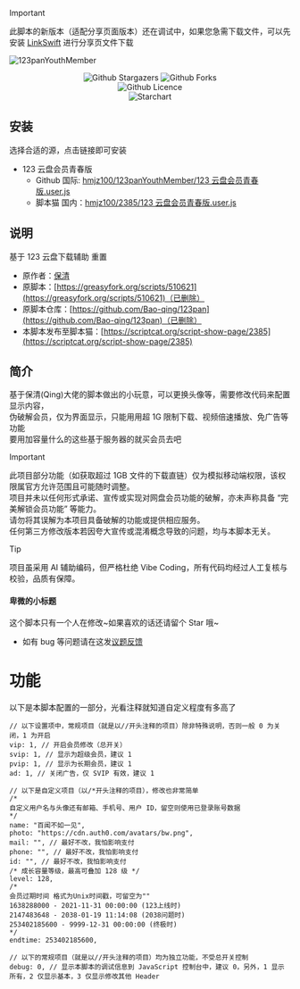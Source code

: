 > [!IMPORTANT]
> 此脚本的新版本（适配分享页面版本）还在调试中，如果您急需下载文件，可以先安装 [LinkSwift](https://github.com/hmjz100/LinkSwift#安装) 进行分享页文件下载

![123panYouthMember](https://socialify.git.ci/hmjz100/123panYouthMember/image?description=1&descriptionEditable=%E4%B8%80%E4%B8%AA%E5%9F%BA%E4%BA%8E%20JavaScript%20%E7%9A%84%20123%20%E4%BA%91%E7%9B%98%E6%98%BE%E7%A4%BA%E4%BF%A1%E6%81%AF%E4%BF%AE%E6%94%B9%E5%B7%A5%E5%85%B7%0A%E4%BA%A6%E6%98%AF%20123%20%E4%BA%91%E7%9B%98%E6%96%87%E4%BB%B6%E4%B8%8B%E8%BD%BD%E5%8A%A9%E6%89%8B&language=1&logo=data%3Aimage%2Fpng%3Bbase64%2CiVBORw0KGgoAAAANSUhEUgAAACAAAAAgCAMAAABEpIrGAAAAJ1BMVEVHcExYfPxYfPtYfPxYffxYfPtYfPxYfPxYfPxYfPtYfPxYffxYfPw0dYExAAAAC3RSTlMA5hT1bmHFhy%2BgsYVp7toAAAEwSURBVDiNfVOJssMgCBSRqIH%2F%2F97K4ZH30u50dMdsgUVMydCo%2FAG1tEHAb%2Bg5vndBeYdHuWWoRVh0FWfiK6uCXsMHYAg8v8jzi8QBpfaWmxe7UvmVgRlTFQEA1MV2hXOjQ8A87F4SnnMVq0xpkYhggtW1IrAaeERg76%2FGATTezOGO4OYguGbP1uMVITD%2Bd590RxjmR%2BU1GR%2FsokFRDkFv2Zxk8SsY7D6L7LP0y6OrgE%2BbY8lEpWt%2FuNeqhprsFKimHvcBVs4SgEWMq7Jd8%2FSnANAw4ipum6VTkLIiNQTb07TpLlb%2FU0Y4DJmgEAHQRGG0rXScNm087Srm9MWBzQPtL%2BdI7qnNX55EoKuVOaN8%2FOZB845%2Fhd1Q85pkb6vmK542xKEwP1jdz%2Fv%2B977xqtbNDxHfHUPkQNKsAAAAAElFTkSuQmCC&name=1&owner=1&pattern=Charlie%20Brown&theme=Auto)

<p align="center">
   <!--img alt="GreasyFork Version" src="https://img.shields.io/badge/dynamic/json?label=%e7%89%88%e6%9c%ac&url=https%3A%2F%2Fgreasyfork.org%2Fscripts%2F513528.json&query=version&logo=greasyfork&logoColor=white&labelColor=%23670000&color=%23574AB8&style=for-the-badge&cacheSeconds=10"-->
   <!--img alt="GreasyFork Good Rings" src="https://img.shields.io/badge/dynamic/json?label=%e5%a5%bd%e8%af%84&url=https%3A%2F%2Fgreasyfork.org%2Fscripts%2F513528.json&query=good_ratings&logo=greasyfork&logoColor=white&labelColor=%23670000&color=gold&style=for-the-badge&cacheSeconds=10"-->
   <img alt="Github Stargazers" src="https://img.shields.io/github/stars/hmjz100/123panYouthMember?label=%e6%98%9f%e6%a0%87&logo=github&logoColor=white&labelColor=black&color=gold&style=for-the-badge&cacheSeconds=10">
   <!img alt="GreasyFork Daily Install" src="https://img.shields.io/badge/dynamic/json?label=%e6%97%a5%e8%a3%85&url=https%3A%2F%2Fgreasyfork.org%2Fscripts%2F513528.json&query=daily_installs&logo=greasyfork&logoColor=white&labelColor=%23670000&color=blue&style=for-the-badge&cacheSeconds=10"-->
   <!img alt="GreasyFork Total Install" src="https://img.shields.io/badge/dynamic/json?label=%e6%80%bb%e8%a3%85&url=https%3A%2F%2Fgreasyfork.org%2Fscripts%2F513528.json&query=total_installs&logo=greasyfork&logoColor=white&labelColor=%23670000&color=blue&style=for-the-badge&cacheSeconds=10"-->
   <img alt="Github Forks" src="https://img.shields.io/github/forks/hmjz100/123panYouthMember?label=%e5%a4%8d%e5%88%bb&logo=github&logoColor=white&labelColor=black&color=grey&style=for-the-badge&cacheSeconds=10">
   <br/>
   <img alt="Github Licence" src="https://img.shields.io/github/license/hmjz100/123panYouthMember?label=%e8%ae%b8%e5%8f%af&logo=github&logoColor=white&labelColor=black&color=grey&style=for-the-badge&cacheSeconds=10">
   <!img alt="GreasyFork Licence" src="https://img.shields.io/greasyfork/l/513528?label=%e8%ae%b8%e5%8f%af&logo=greasyfork&logoColor=white&labelColor=%23670000&color=grey&style=for-the-badge&cacheSeconds=10"-->
   <br/>
   <img alt="Starchart" src="https://starchart.cc/hmjz100/123panYouthMember.svg?variant=adaptive&line=%23574ab8">
</p>

## 安装

选择合适的源，点击链接即可安装

- 123 云盘会员青春版
  - Github 国际: [hmjz100/123panYouthMember/123 云盘会员青春版.user.js](https://github.com/hmjz100/123panYouthMember/raw/main/123%20云盘会员青春版.user.js)
  - 脚本猫 国内：[hmjz100/2385/123 云盘会员青春版.user.js](https://scriptcat.org/scripts/code/2385/123%20%E4%BA%91%E7%9B%98%E4%BC%9A%E5%91%98%E9%9D%92%E6%98%A5%E7%89%88.user.js)

## 说明

基于 123 云盘下载辅助 重置
- 原作者：[保清](https://github.com/Bao-qing/)  
- 原脚本：[https://greasyfork.org/scripts/510621](https://greasyfork.org/scripts/510621)（已删除）
- 原脚本仓库：[https://github.com/Bao-qing/123pan](https://github.com/Bao-qing/123pan)（已删除）
- 本脚本发布至脚本猫：[https://scriptcat.org/script-show-page/2385](https://scriptcat.org/script-show-page/2385)

## 简介

基于保清(Qing)大佬的脚本做出的小玩意，可以更换头像等，需要修改代码来配置显示内容，  
伪破解会员，仅为界面显示，只能用用超 1G 限制下载、视频倍速播放、免广告等功能  
要用加容量什么的这些基于服务器的就买会员去吧

> [!IMPORTANT]
> 此项目部分功能（如获取超过 1GB 文件的下载直链）仅为模拟移动端权限，该权限属官方允许范围且可能随时调整。  
> 项目并未以任何形式承诺、宣传或实现对网盘会员功能的破解，亦未声称具备 “完美解锁会员功能” 等能力。  
> 请勿将其误解为本项目具备破解的功能或提供相应服务。  
> 任何第三方修改版本若因夸大宣传或混淆概念导致的问题，均与本脚本无关。

> [!TIP]
> 项目虽采用 AI 辅助编码，但严格杜绝 Vibe Coding，所有代码均经过人工复核与校验，品质有保障。

#### 卑微的小标题

这个脚本只有一个人在修改\~如果喜欢的话还请留个 Star 哦\~   
- 如有 bug 等问题请在这发[议题反馈](https://github.com/hmjz100/123panYouthMember/issues)

# 功能

以下是本脚本配置的一部分，光看注释就知道自定义程度有多高了
```
// 以下设置项中，常规项目（就是以//开头注释的项目）除非特殊说明，否则一般 0 为关闭，1 为开启
vip: 1, // 开启会员修改（总开关）
svip: 1, // 显示为超级会员，建议 1
pvip: 1, // 显示为长期会员，建议 1
ad: 1, // 关闭广告，仅 SVIP 有效，建议 1

// 以下是自定义项目（以/*开头注释的项目），修改也非常简单
/*
自定义用户名与头像还有邮箱、手机号、用户 ID，留空则使用已登录账号数据
*/
name: "百闻不如一见",
photo: "https://cdn.auth0.com/avatars/bw.png",
mail: "", // 最好不改，我怕影响支付
phone: "", // 最好不改，我怕影响支付
id: "", // 最好不改，我怕影响支付
/* 成长容量等级，最高可叠加 128 级 */
level: 128,
/*
会员过期时间 格式为Unix时间戳，可留空为""
1638288000 - 2021-11-31 00:00:00 (123上线时)
2147483648 - 2038-01-19 11:14:08 (2038问题时)
253402185600 - 9999-12-31 00:00:00 (终极时)
*/
endtime: 253402185600,

// 以下的常规项目（就是以//开头注释的项目）均为独立功能，不受总开关控制
debug: 0, // 显示本脚本的调试信息到 JavaScript 控制台中，建议 0，另外，1 显示所有，2 仅显示基本，3 仅显示修改其他 Header
```
